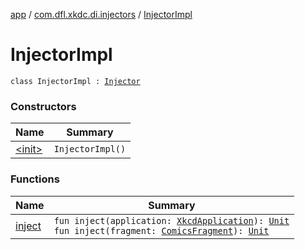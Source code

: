 [app](../../index.md) / [com.dfl.xkdc.di.injectors](../index.md) / [InjectorImpl](./index.md)

# InjectorImpl

`class InjectorImpl : `[`Injector`](../-injector/index.md)

### Constructors

| Name | Summary |
|---|---|
| [&lt;init&gt;](-init-.md) | `InjectorImpl()` |

### Functions

| Name | Summary |
|---|---|
| [inject](inject.md) | `fun inject(application: `[`XkcdApplication`](../../com.dfl.xkdc/-xkcd-application/index.md)`): `[`Unit`](https://kotlinlang.org/api/latest/jvm/stdlib/kotlin/-unit/index.html)<br>`fun inject(fragment: `[`ComicsFragment`](../../com.dfl.xkdc.comics/-comics-fragment/index.md)`): `[`Unit`](https://kotlinlang.org/api/latest/jvm/stdlib/kotlin/-unit/index.html) |
